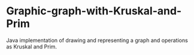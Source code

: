 # Graphic-graph-with-Kruskal-and-Prim
Java implementation of drawing and representing a graph and operations as Kruskal and Prim. 
